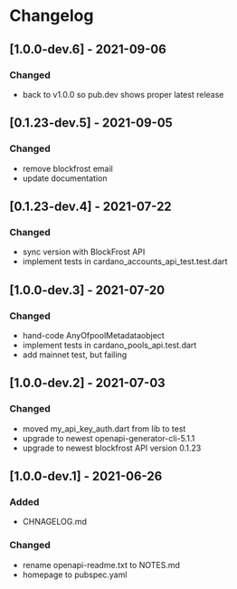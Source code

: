 # Changelog

## [1.0.0-dev.6] - 2021-09-06

### Changed

- back to v1.0.0 so pub.dev shows proper latest release

## [0.1.23-dev.5] - 2021-09-05

### Changed

- remove blockfrost email
- update documentation

## [0.1.23-dev.4] - 2021-07-22

### Changed

- sync version with BlockFrost API
- implement tests in cardano_accounts_api_test.test.dart

## [1.0.0-dev.3] - 2021-07-20

### Changed

- hand-code AnyOfpoolMetadataobject
- implement tests in cardano_pools_api.test.dart
- add mainnet test, but failing

## [1.0.0-dev.2] - 2021-07-03

### Changed

- moved my_api_key_auth.dart from lib to test
- upgrade to newest openapi-generator-cli-5.1.1
- upgrade to newest blockfrost API version 0.1.23

## [1.0.0-dev.1] - 2021-06-26

### Added

- CHNAGELOG.md

### Changed

- rename openapi-readme.txt to NOTES.md
- homepage to pubspec.yaml

